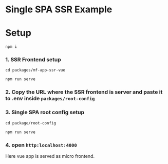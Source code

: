 # Single SPA SSR Example

# Setup
```
npm i
```
### 1. SSR Frontend setup

```
cd packages/mf-app-ssr-vue

npm run serve
```

### 2. Copy the URL where the SSR frontend is server and paste it to .env inside `packages/root-config`

### 3. Single SPA root config setup

```
cd package/root-config

npm run serve
```

### 4. open `http:localhost:4000`
Here vue app is served as micro frontend.

